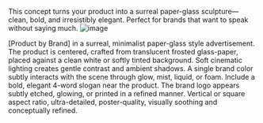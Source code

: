 This concept turns your product into a surreal paper-glass sculpture—clean, bold, and irresistibly elegant.
Perfect for brands that want to speak without saying much.
![image](https://github.com/user-attachments/assets/a1c8fac2-9821-4cea-9fa6-3745b670a586)

[Product by Brand] in a surreal, minimalist paper-glass style advertisement.
The product is centered, crafted from translucent frosted glass-paper, placed against a clean white or softly tinted background.
Soft cinematic lighting creates gentle contrast and ambient shadows.
A single brand color subtly interacts with the scene through glow, mist, liquid, or foam.
Include a bold, elegant 4-word slogan near the product.
The brand logo appears subtly etched, glowing, or printed in a refined manner.
Vertical or square aspect ratio, ultra-detailed, poster-quality, visually soothing and conceptually refined.
